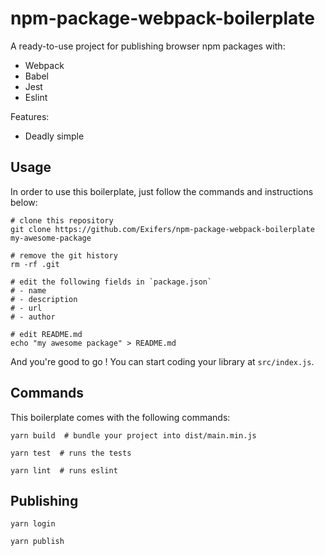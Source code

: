 # npm-package-webpack-boilerplate 

A ready-to-use project for publishing browser npm packages with:
- Webpack
- Babel
- Jest
- Eslint

Features:
- Deadly simple

## Usage

In order to use this boilerplate, just follow the commands and instructions below:
```shell
# clone this repository
git clone https://github.com/Exifers/npm-package-webpack-boilerplate my-awesome-package

# remove the git history
rm -rf .git

# edit the following fields in `package.json`
# - name
# - description
# - url
# - author

# edit README.md
echo "my awesome package" > README.md
```

And you're good to go !
You can start coding your library at ```src/index.js```.

## Commands

This boilerplate comes with the following commands:

```shell
yarn build  # bundle your project into dist/main.min.js

yarn test  # runs the tests

yarn lint  # runs eslint
```

## Publishing

```shell
yarn login

yarn publish
```
